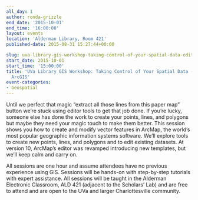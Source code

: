 ```yaml
---
all_day: 1
author: ronda-grizzle
end_date: '2015-10-01'
end_time: '16:00:00'
layout: events
location: 'Alderman Library, Room 421'
published-date: 2015-08-31 15:27:44+00:00

slug: uva-library-gis-workshop-taking-control-of-your-spatial-data-editing-in-arcgis
start_date: 2015-10-01
start_time: '15:00:00'
title: 'UVa Library GIS Workshop: Taking Control of Your Spatial Data - Editing in
  ArcGIS'
event-categories:
- Geospatial
---
```


Until we perfect that magic “extract all those lines from this paper map” button we’re stuck using editor tools to get that job done.  If you’re lucky, someone else has done the work to create your points, lines, and polygons but maybe they need your magic touch to make them better.  This session shows you how to create and modify vector features in ArcMap, the world’s most popular geographic information systems software.  We’ll explore tools to create new points, lines, and polygons and to edit existing datasets.  At version 10, ArcMap’s editor was revamped introducing new templates, but we’ll keep calm and carry on.

All sessions are one hour and assume attendees have no previous experience using GIS. Sessions will be hands-on with step-by-step tutorials with expert assistance. All sessions will be taught in the Alderman Electronic Classroom, ALD 421 (adjacent to the Scholars’ Lab) and are free to attend and are open to the UVa and larger Charlottesville community.
